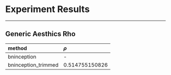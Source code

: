 # Experiment Results

---

## Generic Aesthics Rho



|method|$\rho$|
|:---|:---|
|bninception|-|
|bninception_trimmed|0.514755150826|




